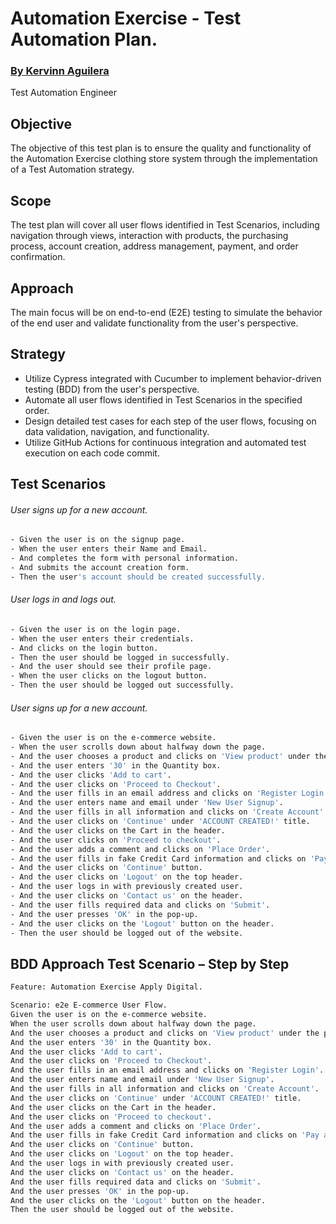 # Automation Exercise - Test Automation Plan.
### [By Kervinn Aguilera](https://www.linkedin.com/in/kervinn/)
Test Automation Engineer
## Objective

The objective of this test plan is to ensure the quality and functionality of the Automation Exercise clothing store system through the implementation of a Test Automation strategy.

## Scope

The test plan will cover all user flows identified in Test Scenarios, including navigation through views, interaction with products, the purchasing process, account creation, address management, payment, and order confirmation.

## Approach

The main focus will be on end-to-end (E2E) testing to simulate the behavior of the end user and validate functionality from the user's perspective.

## Strategy

- Utilize Cypress integrated with Cucumber to implement behavior-driven testing (BDD) from the user's perspective.
- Automate all user flows identified in Test Scenarios in the specified order.
- Design detailed test cases for each step of the user flows, focusing on data validation, navigation, and functionality.
- Utilize GitHub Actions for continuous integration and automated test execution on each code commit.

## Test Scenarios
###### User signs up for a new account.
```bash
- Given the user is on the signup page.
- When the user enters their Name and Email.
- And completes the form with personal information.
- And submits the account creation form.
- Then the user's account should be created successfully.
```
###### User logs in and logs out.
```bash
- Given the user is on the login page.
- When the user enters their credentials.
- And clicks on the login button.
- Then the user should be logged in successfully.
- And the user should see their profile page.
- When the user clicks on the logout button.
- Then the user should be logged out successfully.
```
###### User signs up for a new account.
```bash
- Given the user is on the e-commerce website.
- When the user scrolls down about halfway down the page.
- And the user chooses a product and clicks on 'View product' under the picture of the product.
- And the user enters '30' in the Quantity box.
- And the user clicks 'Add to cart'.
- And the user clicks on 'Proceed to Checkout'.
- And the user fills in an email address and clicks on 'Register Login'.
- And the user enters name and email under 'New User Signup'.
- And the user fills in all information and clicks on 'Create Account'.
- And the user clicks on 'Continue' under 'ACCOUNT CREATED!' title.
- And the user clicks on the Cart in the header.
- And the user clicks on 'Proceed to checkout'.
- And the user adds a comment and clicks on 'Place Order'.
- And the user fills in fake Credit Card information and clicks on 'Pay and Confirm Order'.
- And the user clicks on 'Continue' button.
- And the user clicks on 'Logout' on the top header.
- And the user logs in with previously created user.
- And the user clicks on 'Contact us' on the header.
- And the user fills required data and clicks on 'Submit'.
- And the user presses 'OK' in the pop-up.
- And the user clicks on the 'Logout' button on the header.
- Then the user should be logged out of the website.
```
## BDD Approach Test Scenario – Step by Step

```bash
Feature: Automation Exercise Apply Digital.

Scenario: e2e E-commerce User Flow.
Given the user is on the e-commerce website.
When the user scrolls down about halfway down the page.
And the user chooses a product and clicks on 'View product' under the picture of the product.
And the user enters '30' in the Quantity box.
And the user clicks 'Add to cart'.
And the user clicks on 'Proceed to Checkout'.
And the user fills in an email address and clicks on 'Register Login'.
And the user enters name and email under 'New User Signup'.
And the user fills in all information and clicks on 'Create Account'.
And the user clicks on 'Continue' under 'ACCOUNT CREATED!' title.
And the user clicks on the Cart in the header.
And the user clicks on 'Proceed to checkout'.
And the user adds a comment and clicks on 'Place Order'.
And the user fills in fake Credit Card information and clicks on 'Pay and Confirm Order'.
And the user clicks on 'Continue' button.
And the user clicks on 'Logout' on the top header.
And the user logs in with previously created user.
And the user clicks on 'Contact us' on the header.
And the user fills required data and clicks on 'Submit'.
And the user presses 'OK' in the pop-up.
And the user clicks on the 'Logout' button on the header.
Then the user should be logged out of the website.
```